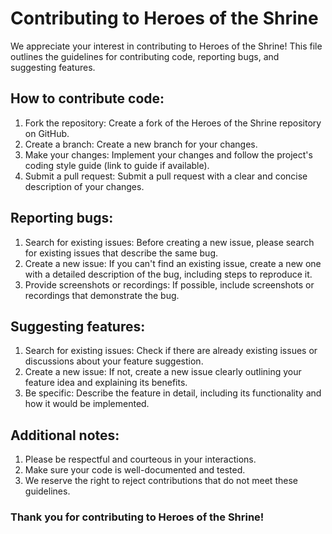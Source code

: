 # Contributing to Heroes of the Shrine
We appreciate your interest in contributing to Heroes of the Shrine! This file outlines the guidelines for contributing code, reporting bugs, and suggesting features.

## How to contribute code:

1. Fork the repository: Create a fork of the Heroes of the Shrine repository on GitHub.
2. Create a branch: Create a new branch for your changes.
3. Make your changes: Implement your changes and follow the project's coding style guide (link to guide if available).
4. Submit a pull request: Submit a pull request with a clear and concise description of your changes.

## Reporting bugs:

1. Search for existing issues: Before creating a new issue, please search for existing issues that describe the same bug.
2. Create a new issue: If you can't find an existing issue, create a new one with a detailed description of the bug, including steps to reproduce it.
3. Provide screenshots or recordings: If possible, include screenshots or recordings that demonstrate the bug.

## Suggesting features:

1. Search for existing issues: Check if there are already existing issues or discussions about your feature suggestion.
2. Create a new issue: If not, create a new issue clearly outlining your feature idea and explaining its benefits.
3. Be specific: Describe the feature in detail, including its functionality and how it would be implemented.

## Additional notes:

1. Please be respectful and courteous in your interactions.
2. Make sure your code is well-documented and tested.
3. We reserve the right to reject contributions that do not meet these guidelines.

### Thank you for contributing to Heroes of the Shrine!
